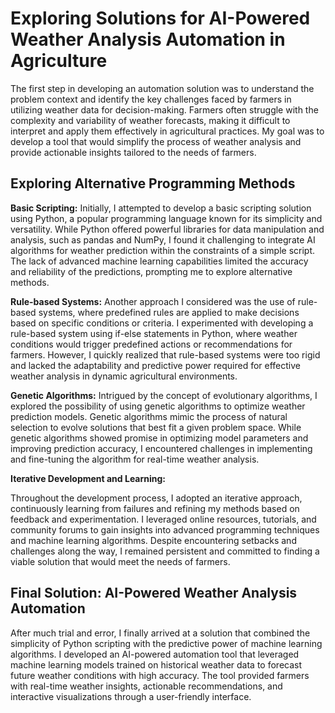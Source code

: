 # Exploring Solutions for AI-Powered Weather Analysis Automation in Agriculture

The first step in developing an automation solution was to understand the problem context and identify the key challenges faced by farmers in utilizing weather data for decision-making. Farmers often struggle with the complexity and variability of weather forecasts, making it difficult to interpret and apply them effectively in agricultural practices. My goal was to develop a tool that would simplify the process of weather analysis and provide actionable insights tailored to the needs of farmers.

## Exploring Alternative Programming Methods

 **Basic Scripting:**
   Initially, I attempted to develop a basic scripting solution using Python, a popular programming language known for its simplicity and versatility. While Python offered powerful libraries for data manipulation and analysis, such as pandas and NumPy, I found it challenging to integrate AI algorithms for weather prediction within the constraints of a simple script. The lack of advanced machine learning capabilities limited the accuracy and reliability of the predictions, prompting me to explore alternative methods.

**Rule-based Systems:**
   Another approach I considered was the use of rule-based systems, where predefined rules are applied to make decisions based on specific conditions or criteria. I experimented with developing a rule-based system using if-else statements in Python, where weather conditions would trigger predefined actions or recommendations for farmers. However, I quickly realized that rule-based systems were too rigid and lacked the adaptability and predictive power required for effective weather analysis in dynamic agricultural environments.

**Genetic Algorithms:**
   Intrigued by the concept of evolutionary algorithms, I explored the possibility of using genetic algorithms to optimize weather prediction models. Genetic algorithms mimic the process of natural selection to evolve solutions that best fit a given problem space. While genetic algorithms showed promise in optimizing model parameters and improving prediction accuracy, I encountered challenges in implementing and fine-tuning the algorithm for real-time weather analysis.

**Iterative Development and Learning:**

Throughout the development process, I adopted an iterative approach, continuously learning from failures and refining my methods based on feedback and experimentation. I leveraged online resources, tutorials, and community forums to gain insights into advanced programming techniques and machine learning algorithms. Despite encountering setbacks and challenges along the way, I remained persistent and committed to finding a viable solution that would meet the needs of farmers.

## Final Solution: AI-Powered Weather Analysis Automation

After much trial and error, I finally arrived at a solution that combined the simplicity of Python scripting with the predictive power of machine learning algorithms. I developed an AI-powered automation tool that leveraged machine learning models trained on historical weather data to forecast future weather conditions with high accuracy. The tool provided farmers with real-time weather insights, actionable recommendations, and interactive visualizations through a user-friendly interface.

